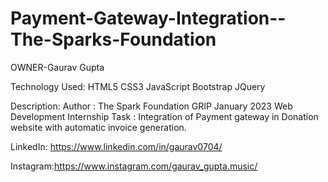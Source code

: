 # Payment-Gateway-Integration--The-Sparks-Foundation
OWNER-Gaurav Gupta

Technology Used:
HTML5
CSS3
JavaScript
Bootstrap
JQuery

Description: Author : The Spark Foundation GRIP January 2023 Web Development Internship 
Task : Integration of Payment gateway in Donation website with automatic invoice generation.

LinkedIn: https://www.linkedin.com/in/gaurav0704/

Instagram:https://www.instagram.com/gaurav_gupta.music/
